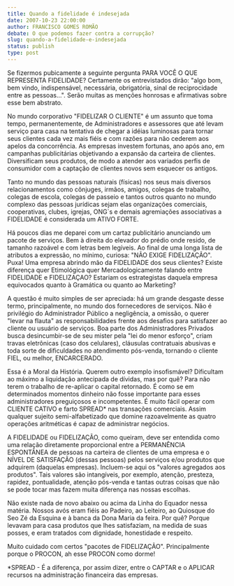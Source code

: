 ```yaml
---
title: Quando a fidelidade é indesejada
date: 2007-10-23 22:00:00
author: FRANCISCO GOMES ROMÃO
debate: O que podemos fazer contra a corrupção?
slug: quando-a-fidelidade-e-indesejada
status: publish 
type: post
---
```


Se fizermos pubicamente a seguinte pergunta PARA VOCÊ O QUE REPRESENTA FIDELIDADE? Certamente os entrevistados dirão: "algo bom, bem vindo, indispensável, necessária, obrigatória, sinal de reciprocidade entre as pessoas...". Serão muitas as menções honrosas e afirmativas sobre esse bem abstrato.  

  

No mundo corporativo "FIDELIZAR O CLIENTE" é um assunto que toma tempo, permanentemente, de Administradores e assessores que até levam serviço para casa na tentativa de chegar a idéias luminosas para tornar seus clientes cada vez mais fiéis e com razões para não cederem aos apelos da concorrência. As empresas investem fortunas, ano após ano, em campanhas publicitárias objetivando a expansão da carteira de clientes. Diversificam seus produtos, de modo a atender aos variados perfis de consumidor com a captação de clientes novos sem esquecer os antigos.  

  

Tanto no mundo das pessoas naturais (físicas) nos seus mais diversos relacionamentos como cônjuges, irmãos, amigos, colegas de trabalho, colegas de escola, colegas de passeio e tantos outros quanto no mundo complexo das pessoas jurídicas sejam elas organizações comerciais, cooperativas, clubes, igrejas, ONG`s e demais agremiações associativas a FIDELIDADE é considerada um ATIVO FORTE.  

  

Há poucos dias me deparei com um cartaz publicitário anunciando um pacote de serviços. Bem à direita do elevador do prédio onde resido, de tamanho razoável e com letras bem legíveis. Ao final de uma longa lista de atributos a expressão, no mínimo, curiosa: "NÃO EXIGE FIDELIZAÇÃO". Puxa! Uma empresa abrindo mão da FIDELIDADE dos seus clientes? Existe diferença quer Etimológica quer Mercadologicamente falando entre FIDELIDADE e FIDELIZAÇAO? Estariam os estrategistas daquela empresa equivocados quanto à Gramática ou quanto ao Marketing?  

  

A questão é muito simples de ser apreciada: há um grande desgaste desse termo, principalmente, no mundo dos fornecedores de serviços. Não é privilégio do Administrador Público a negligência, a omissão, o querer "levar na flauta" as responsabilidades frente aos desafios para satisfazer ao cliente ou usuário de serviços. Boa parte dos Administradores Privados busca desincumbir-se de seu mister pela "lei do menor esforço", criam travas eletrônicas (caso dos celulares), cláusulas contratuais abusivas e toda sorte de dificuldades no atendimento pós-venda, tornando o cliente FIEL, ou melhor, ENCARCERADO.  

  

Essa é a Moral da História. Querem outro exemplo insofismável? Dificultam ao máximo a liquidação antecipada de dívidas, mas por quê? Para não terem o trabalho de re-aplicar o capital retornado. É como se em determinados momentos dinheiro não fosse importante para esses administradores preguiçosos e incompetentes. É muito fácil operar com CLIENTE CATIVO e farto SPREAD\* nas transações comerciais. Assim qualquer sujeito semi-alfabetizado que domine razoavelmente as quatro operações aritméticas é capaz de administrar negócios.  

  

A FIDELIDADE ou FIDELIZAÇÃO, como queiram, deve ser entendida como uma relação diretamente proporcional entre a PERMANÊNCIA ESPONTÂNEA de pessoas na carteira de clientes de uma empresa e o NÍVEL DE SATISFAÇÃO (dessas pessoas) pelos serviços e/ou produtos que adquirem (daquelas empresas). Incluem-se aqui os "valores agregados aos produtos". Tais valores são intangíveis, por exemplo, atenção, presteza, rapidez, pontualidade, atenção pós-venda e tantas outras coisas que não se pode tocar mas fazem muita diferença nas nossas escolhas.  

  

Não existe nada de novo abaixo ou acima da Linha do Equador nessa matéria. Nossos avós eram fiéis ao Padeiro, ao Leiteiro, ao Quiosque do Seo Zé da Esquina e à banca da Dona Maria da feira. Por quê? Porque levavam para casa produtos que lhes satisfaziam, na medida de suas posses, e eram tratados com dignidade, honestidade e respeito.   

  

Muito cuidado com certos "pacotes de FIDELIZAÇÃO". Principalmente porque o PROCON, ah esse PROCON como dorme!  

  

\*SPREAD - É a diferença, por assim dizer, entre o CAPTAR e o APLICAR recursos na administração financeira das empresas.
